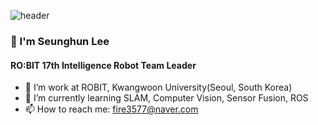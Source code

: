 ![header](https://capsule-render.vercel.app/api?type=venom&color=auto&height=150&section=header&text=Seunghun%20Lee's%20Git&fontSize=90)

### 👋 I'm Seunghun Lee

#### RO:BIT 17th Intelligence Robot Team Leader

- 🔭 I’m work at ROBIT, Kwangwoon University(Seoul, South Korea)
- 🌱 I’m currently learning SLAM, Computer Vision, Sensor Fusion, ROS
- 📫 How to reach me: fire3577@naver.com
